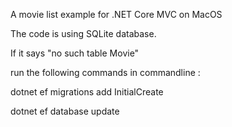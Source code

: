 A movie list example for .NET Core MVC on MacOS

The code is using SQLite database.

If it says "no such table Movie"

run the following commands in commandline :

dotnet ef migrations add InitialCreate

dotnet ef database update
